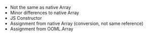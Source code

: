 - Not the same as native Array
- Minor differences to native Array
- JS Constructor
- Assignment from native Array (conversion, not same reference)
- Assignment from OOML.Array
